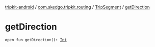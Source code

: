 [tripkit-android](../../index.md) / [com.skedgo.tripkit.routing](../index.md) / [TripSegment](index.md) / [getDirection](./get-direction.md)

# getDirection

`open fun getDirection(): `[`Int`](https://kotlinlang.org/api/latest/jvm/stdlib/kotlin/-int/index.html)